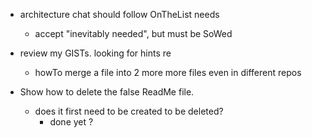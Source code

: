 - architecture chat should follow OnTheList needs
  - accept "inevitably needed", but must be SoWed

- review my GISTs. looking for hints re
  - howTo merge a file into 2 more more files even in different repos

- Show how to delete the false ReadMe file.
  - does it first need to be created to be deleted?
    - done yet ?
